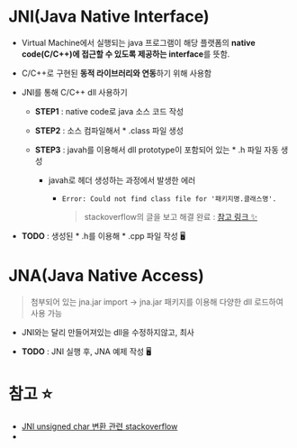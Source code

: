 # JNI(Java Native Interface)

+ Virtual Machine에서 실행되는 java 프로그램이 해당 플랫폼의 **native code(C/C++)에 접근할 수 있도록 제공하는 interface**를 뜻함.
+ C/C++로 구현된 **동적 라이브러리와 연동**하기 위해 사용함 

+ JNI를 통해 C/C++ dll 사용하기
   + **STEP1** : native code로 java 소스 코드 작성    
   + **STEP2** : 소스 컴파일해서 * .class 파일 생성    
   + **STEP3** : javah를 이용해서 dll prototype이 포함되어 있는  * .h 파일 자동 생성   


      + javah로 헤더 생성하는 과정에서 발생한 에러 
         + `Error: Could not find class file for '패키지명.클래스명'.`   


            > stackoverflow의 글을 보고 해결 완료 : [참고 링크 ✨](https://stackoverflow.com/questions/19137201/javah-tool-error-could-not-find-class-file-for-hellojni)   


+ **TODO** : 생성된 * .h를 이용해 * .cpp 파일 작성 🖥


# JNA(Java Native Access)
> 첨부되어 있는 jna.jar import →  jna.jar 패키지를 이용해 다양한 dll 로드하여 사용 가능

+ JNI와는 달리 만들어져있는 dll을 수정하지않고, 최사


+ **TODO** : JNI 실행 후, JNA 예제 작성 🖥

   
   
# 참고 ⭐
+ [JNI unsigned char 변환 관련 stackoverflow](https://stackoverflow.com/questions/25259095/jni-android-jbytearray-to-unsigned-char-and-viceversa)
+ 
